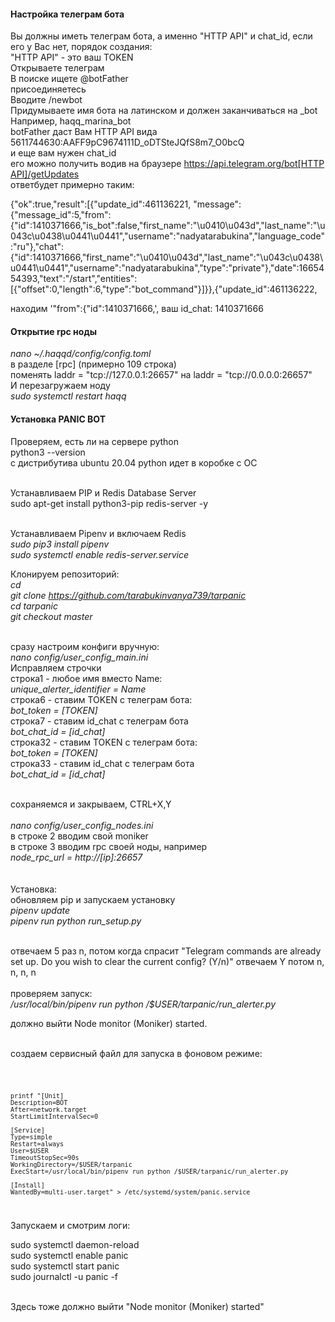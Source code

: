 <h4>Настройка телеграм бота</h4>
Вы должны иметь телеграм бота, а именно "HTTP API" и chat_id, если его у Вас нет, порядок создания:<br>
"HTTP API" - это ваш TOKEN <br>
Открываете телеграм<br>
В поиске ищете @botFather<br>
присоединяетесь<br>
Вводите /newbot <br>
Придумываете имя бота на латинском и должен заканчиваться на _bot <br>
Например, haqq_marina_bot <br>
botFather даст Вам HTTP API  вида <br>
5611744630:AAFF9pC9674111D_oDTSteJQfS8m7_O0bcQ <br>
и еще вам нужен chat_id <br>
его можно получить водив на браузере <a href="#">https://api.telegram.org/bot[HTTP API]/getUpdates</a> <br>
ответбудет примерно таким:<br>

{"ok":true,"result":[{"update_id":461136221,
"message":{"message_id":5,"from":{"id":1410371666,"is_bot":false,"first_name":"\u0410\u043d","last_name":"\u043c\u0438\u0441\u0441","username":"nadyatarabukina","language_code":"ru"},"chat":{"id":1410371666,"first_name":"\u0410\u043d","last_name":"\u043c\u0438\u0441\u0441","username":"nadyatarabukina","type":"private"},"date":1665454393,"text":"/start","entities":[{"offset":0,"length":6,"type":"bot_command"}]}},{"update_id":461136222,<br>

находим '"from":{"id":1410371666,', ваш id_chat: 1410371666<br>

  <h4>Открытие rpc ноды</h4>

<i>nano ~/.haqqd/config/config.toml</i><br>
в разделе [rpc] (примерно 109 строка)<br>
поменять laddr = "tcp://127.0.0.1:26657" на laddr = "tcp://0.0.0.0:26657"<br>
И перезагружаем ноду<br>
<i>sudo systemctl restart haqq</i><br>
  
  <h4>Установка PANIC BOT</h4>

Проверяем, есть ли на сервере python<br>
python3 --version<br>
с дистрибутива ubuntu 20.04 python идет в коробке с ОС<br><br>

Устанавливаем PIP и Redis Database Server<br>
sudo apt-get install python3-pip redis-server -y<br><br>

Устанавливаем Pipenv и включаем Redis<br>
<i>sudo pip3 install pipenv</i><br>
<i>sudo systemctl enable redis-server.service</i><br>

Клонируем репозиторий:<br>
<i>cd</i><br>
<i>git clone https://github.com/tarabukinvanya739/tarpanic</i><br>
<i>cd tarpanic</i><br>
<i>git checkout master</i><br>
<br>


сразу настроим конфиги вручную:<br>
<i>nano config/user_config_main.ini</i><br>
Исправляем строчки<br>
строка1 - любое имя вместо Name:<br>
<i>unique_alerter_identifier = Name </i><br>
строка6 - ставим TOKEN с телеграм бота:<br>
<i>bot_token = [TOKEN]</i> <br>
строка7 - ставим id_chat с телеграм бота<br>
<i>bot_chat_id = [id_chat]</i><br>
строка32 - ставим TOKEN с телеграм бота:<br>
<i>bot_token = [TOKEN]</i><br>
строка33 - ставим id_chat с телеграм бота<br>
<i>bot_chat_id = [id_chat]</i><br><br>

сохраняемся и закрываем, CTRL+X,Y<br>
<br>
<i>nano config/user_config_nodes.ini</i><br>
в строке 2 вводим свой moniker<br>
в строке 3 вводим rpc своей ноды, например<br>
<i>node_rpc_url = http://[ip]:26657</i><br>
<br><br>
  Установка:<br>
  обновляем pip и запускаем установку<br>
<i>pipenv update</i><br>
<i>pipenv run python run_setup.py</i><br><br>

отвечаем 5 раз n, потом когда спрасит "Telegram commands are already set up. Do you wish to clear the current config? (Y/n)" отвечаем Y
потом n, n, n, n
<br><br>
проверяем запуск:<br>
<i>/usr/local/bin/pipenv run python /$USER/tarpanic/run_alerter.py</i><br>

должно выйти Node monitor (Moniker) started.<br><br>

создаем сервисный файл для запуска в фоновом режиме:<br>
  
<code>
  
    printf "[Unit]
    Description=BOT
    After=network.target
    StartLimitIntervalSec=0

    [Service]
    Type=simple
    Restart=always
    User=$USER
    TimeoutStopSec=90s
    WorkingDirectory=/$USER/tarpanic
    ExecStart=/usr/local/bin/pipenv run python /$USER/tarpanic/run_alerter.py
  
    [Install]
    WantedBy=multi-user.target" > /etc/systemd/system/panic.service 
  
 </code>
  <br>
Запускаем и смотрим логи:<br>
  
  sudo systemctl daemon-reload<br>
  sudo systemctl enable panic<br>
  sudo systemctl start panic<br>
  sudo journalctl -u panic -f<br>
  

  <br>
Здесь тоже должно выйти "Node monitor (Moniker) started"

